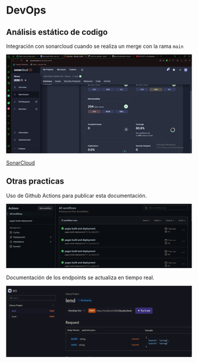 # DevOps

## Análisis estático de codigo

Integración con sonarcloud cuando se realiza un merge con la rama `main`



![evidencia sonar](/assets/evidencia_sonar.jpg)


[SonarCloud](https://sonarcloud.io/summary/overall?id=julianCS21_libraryproject)
## Otras practicas

Uso de Github Actions para publicar esta documentación.

![Evidencia Github Actions](/assets/evidencia_actions.png)


Documentación de los endpoints se actualiza en tiempo real.

![apidog](/assets/apidog.png)

